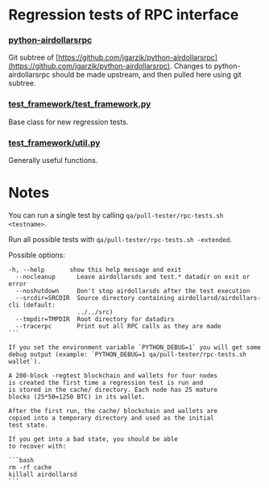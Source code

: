 Regression tests of RPC interface
=================================

### [python-airdollarsrpc](https://github.com/jgarzik/python-airdollarsrpc)
Git subtree of [https://github.com/jgarzik/python-airdollarsrpc](https://github.com/jgarzik/python-airdollarsrpc).
Changes to python-airdollarsrpc should be made upstream, and then
pulled here using git subtree.

### [test_framework/test_framework.py](test_framework/test_framework.py)
Base class for new regression tests.

### [test_framework/util.py](test_framework/util.py)
Generally useful functions.

Notes
=====

You can run a single test by calling `qa/pull-tester/rpc-tests.sh <testname>`.

Run all possible tests with `qa/pull-tester/rpc-tests.sh -extended`.

Possible options:

````
-h, --help       show this help message and exit
  --nocleanup      Leave airdollarsds and test.* datadir on exit or error
  --noshutdown     Don't stop airdollarsds after the test execution
  --srcdir=SRCDIR  Source directory containing airdollarsd/airdollars-cli (default:
                   ../../src)
  --tmpdir=TMPDIR  Root directory for datadirs
  --tracerpc       Print out all RPC calls as they are made
```

If you set the environment variable `PYTHON_DEBUG=1` you will get some debug output (example: `PYTHON_DEBUG=1 qa/pull-tester/rpc-tests.sh wallet`). 

A 200-block -regtest blockchain and wallets for four nodes
is created the first time a regression test is run and
is stored in the cache/ directory. Each node has 25 mature
blocks (25*50=1250 BTC) in its wallet.

After the first run, the cache/ blockchain and wallets are
copied into a temporary directory and used as the initial
test state.

If you get into a bad state, you should be able
to recover with:

```bash
rm -rf cache
killall airdollarsd
```
